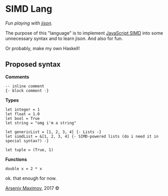 # SIMD Lang

*Fun playing with [jison](http://jison.org/).*

The purpose of this "language" is to implement [JavaScript SIMD](https://developer.mozilla.org/en-US/docs/Web/JavaScript/Reference/Global_Objects/SIMD) into some unnecessary syntax and to learn jison. And also for fun.

Or probably, make my own Haskell!

## Proposed syntax
**Comments**
```
-- inline comment
{- block comment -}
```
**Types**
```
let integer = 1
let float = 1.0
let bool = True
let string = "omg i'm a string"

let genericList = [1, 2, 3, 4] {- Lists -}
let simdList = &[1, 2, 3, 4] {- SIMD-powered lists (do i need it in special syntax?) -}

let tuple = (True, 1)
```
**Functions**
```
double x = 2 * x
```

ok. that enough for now.


[Arseniy Maximov](http://notarseniy.ru), 2017 ©
